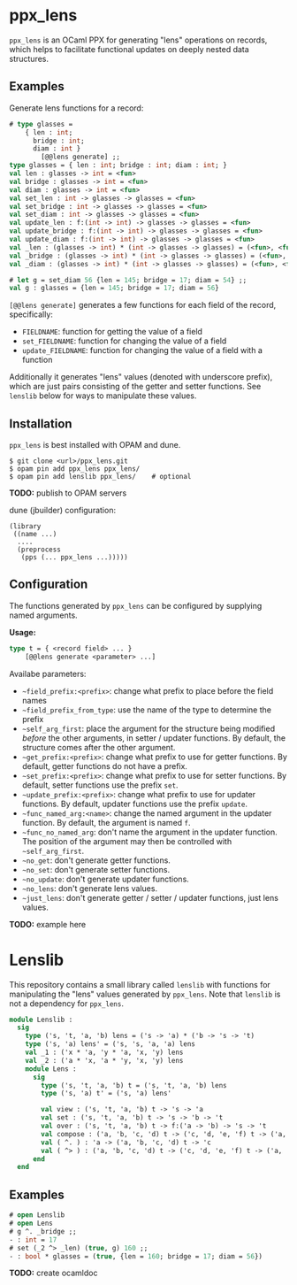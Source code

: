 # ppx_lens

`ppx_lens` is an OCaml PPX for generating "lens" operations on records, which
helps to facilitate functional updates on deeply nested data structures.

## Examples

Generate lens functions for a record:

```ocaml
# type glasses =
    { len : int;
      bridge : int;
      diam : int }
        [@@lens generate] ;;
type glasses = { len : int; bridge : int; diam : int; }
val len : glasses -> int = <fun>
val bridge : glasses -> int = <fun>
val diam : glasses -> int = <fun>
val set_len : int -> glasses -> glasses = <fun>
val set_bridge : int -> glasses -> glasses = <fun>
val set_diam : int -> glasses -> glasses = <fun>
val update_len : f:(int -> int) -> glasses -> glasses = <fun>
val update_bridge : f:(int -> int) -> glasses -> glasses = <fun>
val update_diam : f:(int -> int) -> glasses -> glasses = <fun>
val _len : (glasses -> int) * (int -> glasses -> glasses) = (<fun>, <fun>)
val _bridge : (glasses -> int) * (int -> glasses -> glasses) = (<fun>, <fun>)
val _diam : (glasses -> int) * (int -> glasses -> glasses) = (<fun>, <fun>)

# let g = set_diam 56 {len = 145; bridge = 17; diam = 54} ;;
val g : glasses = {len = 145; bridge = 17; diam = 56}
```

`[@@lens generate]` generates a few functions for each field of the record, specifically:

  - `FIELDNAME`: function for getting the value of a field
  - `set_FIELDNAME`: function for changing the value of a field
  - `update_FIELDNAME`: function for changing the value of a field with a function

Additionally it generates "lens" values (denoted with underscore prefix), which are just
pairs consisting of the getter and setter functions. See `lenslib` below for ways to
manipulate these values.

## Installation

`ppx_lens` is best installed with OPAM and dune.

```shell
$ git clone <url>/ppx_lens.git
$ opam pin add ppx_lens ppx_lens/
$ opam pin add lenslib ppx_lens/    # optional
```

**TODO:** publish to OPAM servers

dune (jbuilder) configuration:

```
(library
 ((name ...)
  ....
  (preprocess
   (pps (... ppx_lens ...)))))
```

## Configuration

The functions generated by `ppx_lens` can be configured by supplying named arguments.

**Usage:**

```ocaml
type t = { <record field> ... }
    [@@lens generate <parameter> ...]
```

Availabe parameters:

  - `~field_prefix:<prefix>`: change what prefix to place before the field names
  - `~field_prefix_from_type`: use the name of the type to determine the prefix
  - `~self_arg_first`: place the argument for the structure being modified
    _before_ the other arguments, in setter / updater functions. By default, the
    structure comes after the other argument.
  - `~get_prefix:<prefix>`: change what prefix to use for getter functions. By
    default, getter functions do not have a prefix.
  - `~set_prefix:<prefix>`: change what prefix to use for setter functions. By
    default, setter functions use the prefix `set`.
  - `~update_prefix:<prefix>`: change what prefix to use for updater functions. By
    default, updater functions use the prefix `update`.
  - `~func_named_arg:<name>`: change the named argument in the updater function. By
    default, the argument is named `f`.
  - `~func_no_named_arg`: don't name the argument in the updater function. The position
    of the argument may then be controlled with `~self_arg_first`.
  - `~no_get`: don't generate getter functions.
  - `~no_set`: don't generate setter functions.
  - `~no_update`: don't generate updater functions.
  - `~no_lens`: don't generate lens values.
  - `~just_lens`: don't generate getter / setter / updater functions, just lens values.

**TODO:** example here

# Lenslib

This repository contains a small library called `lenslib` with functions for manipulating
the "lens" values generated by `ppx_lens`. Note that `lenslib` is not a dependency for
`ppx_lens`.

```ocaml
module Lenslib :
  sig
    type ('s, 't, 'a, 'b) lens = ('s -> 'a) * ('b -> 's -> 't)
    type ('s, 'a) lens' = ('s, 's, 'a, 'a) lens
    val _1 : ('x * 'a, 'y * 'a, 'x, 'y) lens
    val _2 : ('a * 'x, 'a * 'y, 'x, 'y) lens
    module Lens :
      sig
        type ('s, 't, 'a, 'b) t = ('s, 't, 'a, 'b) lens
        type ('s, 'a) t' = ('s, 'a) lens'

        val view : ('s, 't, 'a, 'b) t -> 's -> 'a
        val set : ('s, 't, 'a, 'b) t -> 's -> 'b -> 't
        val over : ('s, 't, 'a, 'b) t -> f:('a -> 'b) -> 's -> 't
        val compose : ('a, 'b, 'c, 'd) t -> ('c, 'd, 'e, 'f) t -> ('a, 'b, 'e, 'f) t
        val ( ^. ) : 'a -> ('a, 'b, 'c, 'd) t -> 'c
        val ( ^> ) : ('a, 'b, 'c, 'd) t -> ('c, 'd, 'e, 'f) t -> ('a, 'b, 'e, 'f) t
      end
  end
```

## Examples

```ocaml
# open Lenslib
# open Lens
# g ^. _bridge ;;
- : int = 17
# set (_2 ^> _len) (true, g) 160 ;;
- : bool * glasses = (true, {len = 160; bridge = 17; diam = 56})
```

**TODO:** create ocamldoc

